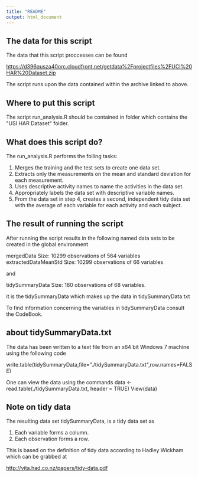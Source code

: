 ```yaml
---
title: "README"
output: html_document
---
```


## The data for this script
The data that this script proccesses can be found 

https://d396qusza40orc.cloudfront.net/getdata%2Fprojectfiles%2FUCI%20HAR%20Dataset.zip 

The script runs upon the data contained within the archive linked to above.


## Where to put this script
The script run_analysis.R should be contained in folder which contains the "USI HAR Dataset" folder.


## What does this script do?
The run_analysis.R performs the folling tasks:

1. Merges the training and the test sets to create one data set.
2. Extracts only the measurements on the mean and standard deviation for each measurement. 
3. Uses descriptive activity names to name the activities in the data set.
4. Appropriately labels the data set with descriptive variable names. 
5. From the data set in step 4, creates a second, independent tidy data set with the average of each variable for each activity and each subject.

## The result of running the script
After running the script results in the following named data sets to be created in the global environment

mergedData              Size: 10299 observations of 564 variables
extractedDataMeanStd    Size: 10299 observations of 66 variables

and

tidySummaryData         Size: 180 observations of 68 variables.

it is the tidySummaryData which makes up the data in tidySummaryData.txt

To find information concerning the variables in tidySummaryData consult the CodeBook.

## about tidySummaryData.txt
The data has been written to a text file from an x64 bit Windows 7 machine using the following code

write.table(tidySummaryData,file="./tidySummaryData.txt",row.names=FALSE)

One can view the data using the commands
data <- read.table(./tidySummaryData.txt, header = TRUE) 
View(data)

## Note on tidy data
The resulting data set tidySummaryData, is a tidy data set as
1. Each variable forms a column.
2. Each observation forms a row.

This is based on the definition of tidy data according to Hadley Wickham which can be grabbed at

http://vita.had.co.nz/papers/tidy-data.pdf

